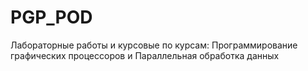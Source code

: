 # PGP_POD
 Лабораторные работы и курсовые по курсам: Программирование графических процессоров и Параллельная обработка данных
